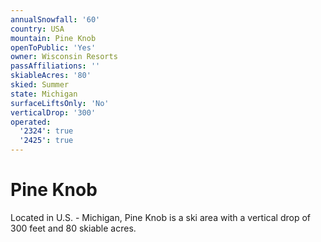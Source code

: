 ```yaml
---
annualSnowfall: '60'
country: USA
mountain: Pine Knob
openToPublic: 'Yes'
owner: Wisconsin Resorts
passAffiliations: ''
skiableAcres: '80'
skied: Summer
state: Michigan
surfaceLiftsOnly: 'No'
verticalDrop: '300'
operated:
  '2324': true
  '2425': true
---
```



# Pine Knob

Located in U.S. - Michigan, Pine Knob is a ski area with a vertical drop of 300 feet and 80 skiable acres.
